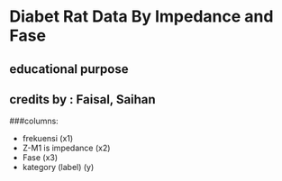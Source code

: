# Diabet Rat Data By Impedance and Fase

## educational purpose
## credits by : Faisal, Saihan

###columns:
- frekuensi (x1)
- Z-M1 is impedance (x2)
- Fase (x3)
- kategory (label) (y)
